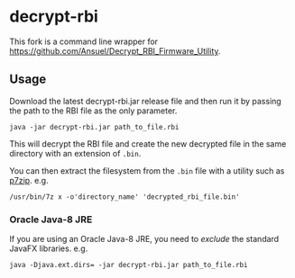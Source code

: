 # decrypt-rbi

This fork is a command line wrapper for https://github.com/Ansuel/Decrypt_RBI_Firmware_Utility.

## Usage

Download the latest decrypt-rbi.jar release file and then run it by passing the path to the RBI file as the only parameter.
```
java -jar decrypt-rbi.jar path_to_file.rbi
```

This will decrypt the RBI file and create the new decrypted file in the same directory with an extension of `.bin`.

You can then extract the filesystem from the `.bin` file with a utility such as [p7zip](https://www.7-zip.org/). e.g.
```
/usr/bin/7z x -o'directory_name' 'decrypted_rbi_file.bin'
```

### Oracle Java-8 JRE 

If you are using an Oracle Java-8 JRE, you need to _exclude_ the standard JavaFX libraries. e.g.
```
java -Djava.ext.dirs= -jar decrypt-rbi.jar path_to_file.rbi
```
